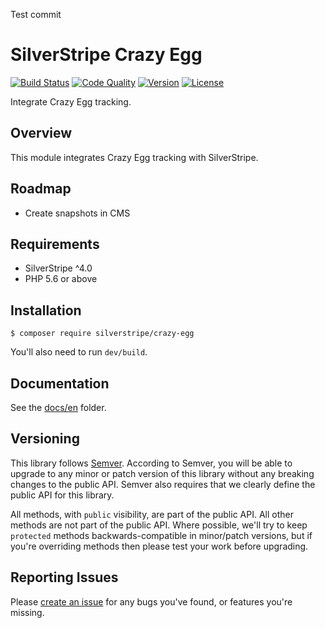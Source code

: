 Test commit

# SilverStripe Crazy Egg

[![Build Status](http://img.shields.io/travis/silverstripe/silverstripe-crazy-egg.svg?style=flat-square)](https://travis-ci.org/silverstripe/silverstripe-crazy-egg)
[![Code Quality](http://img.shields.io/scrutinizer/g/silverstripe/silverstripe-crazy-egg.svg?style=flat-square)](https://scrutinizer-ci.com/g/silverstripe/silverstripe-crazy-egg)
[![Version](http://img.shields.io/packagist/v/silverstripe/crazy-egg.svg?style=flat-square)](https://packagist.org/packages/silverstripe/silverstripe-crazy-egg)
[![License](http://img.shields.io/packagist/l/silverstripe/crazy-egg.svg?style=flat-square)](LICENSE.md)

Integrate Crazy Egg tracking.

## Overview

This module integrates Crazy Egg tracking with SilverStripe.

## Roadmap

- Create snapshots in CMS

## Requirements

- SilverStripe ^4.0
- PHP 5.6 or above

## Installation

```
$ composer require silverstripe/crazy-egg
```

You'll also need to run `dev/build`.

## Documentation

See the [docs/en](docs/en/introduction.md) folder.

## Versioning

This library follows [Semver](http://semver.org). According to Semver, you will be able to upgrade to any minor or patch version of this library without any breaking changes to the public API. Semver also requires that we clearly define the public API for this library.

All methods, with `public` visibility, are part of the public API. All other methods are not part of the public API. Where possible, we'll try to keep `protected` methods backwards-compatible in minor/patch versions, but if you're overriding methods then please test your work before upgrading.

## Reporting Issues

Please [create an issue](http://github.com/silverstripe/silverstripe-crazy-egg/issues) for any bugs you've found, or features you're missing.
